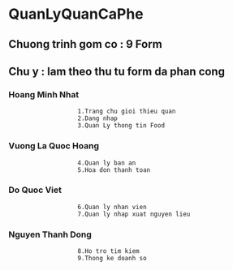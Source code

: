 # QuanLyQuanCaPhe

## Chuong trinh gom co : 9 Form 
## Chu y : lam theo thu tu form da phan cong
                   
         
###  Hoang Minh Nhat 
                       1.Trang chu gioi thieu quan
                       2.Dang nhap
                       3.Quan Ly thong tin Food
                  
###  Vuong La Quoc Hoang
           
                       4.Quan ly ban an
                       5.Hoa don thanh toan
        
### Do Quoc Viet
                       6.Quan ly nhan vien
                       7.Quan ly nhap xuat nguyen lieu
       
### Nguyen Thanh Dong
                       8.Ho tro tim kiem
                       9.Thong ke doanh so
         
